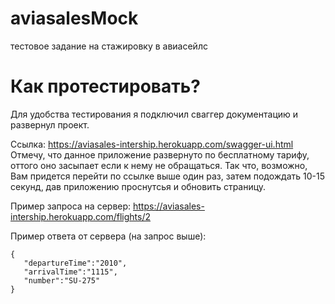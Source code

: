 # aviasalesMock
тестовое задание на стажировку в авиасейлс
# Как протестировать?
Для удобства тестирования я подключил сваггер документацию и развернул проект. 

Ссылка: https://aviasales-intership.herokuapp.com/swagger-ui.html
Отмечу, что данное приложение развернуто по бесплатному тарифу, оттого оно засыпает если к нему  не обращаться. Так что, возможно, Вам придется перейти по ссылке выше один раз, затем подождать 10-15 секунд, дав приложению проснутсья и обновить страницу. 

Пример запроса на сервер: https://aviasales-intership.herokuapp.com/flights/2

Пример ответа от сервера (на запрос выше): 

```
{
   "departureTime":"2010",
   "arrivalTime":"1115",
   "number":"SU-275"
}
```

